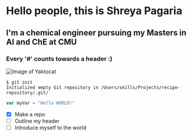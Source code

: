 # Hello people, this is Shreya Pagaria
## I'm a chemical engineer pursuing my Masters in AI and ChE at CMU
### Every '#' counts towards a header :)

![Image of Yaktocat](https://octodex.github.com/images/yaktocat.png)

```
$ git init
Initialized empty Git repository in /Users/skills/Projects/recipe-repository/.git/
```

``` javascript
var myVar = "Hello WORLD!"
```

- [x] Make a repo
- [ ] Outline my header
- [ ] Introduce myself to the world
